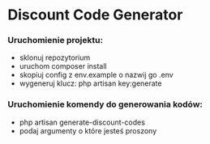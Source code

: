 
# Discount Code Generator


### Uruchomienie projektu:

- sklonuj repozytorium
- uruchom composer install
- skopiuj config z env.example o nazwij go .env
- wygeneruj klucz: php artisan key:generate

### Uruchomienie komendy do generowania kodów:

- php artisan generate-discount-codes
- podaj argumenty o które jesteś proszony
